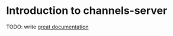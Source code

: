 # Introduction to channels-server

TODO: write [great documentation](http://jacobian.org/writing/great-documentation/what-to-write/)

